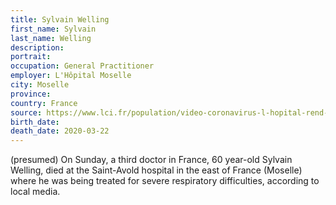 ```yaml
---
title: Sylvain Welling
first_name: Sylvain
last_name: Welling
description: 
portrait: 
occupation: General Practitioner
employer: L'Hôpital Moselle
city: Moselle
province: 
country: France
source: https://www.lci.fr/population/video-coronavirus-l-hopital-rend-hommage-au-medecin-generaliste-sylvain-welling-2148867.html, https://france3-regions.francetvinfo.fr/grand-est/moselle/forbach/sylvain-welling-mort-consequences-du-coronavirus-covid-19-1804988.html, https://francais.medscape.com/voirarticle/3605782
birth_date: 
death_date: 2020-03-22 
---
```


(presumed) On Sunday, a third doctor in France, 60 year-old Sylvain Welling, died at the Saint-Avold hospital in the east of France (Moselle) where he was being treated for severe respiratory difficulties, according to local media.